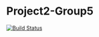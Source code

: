 # Project2-Group5

[![Build Status](https://travis-ci.com/sheilasward/Project2-Group5.svg?branch=master)](https://travis-ci.com/sheilasward/Project2-Group5)
